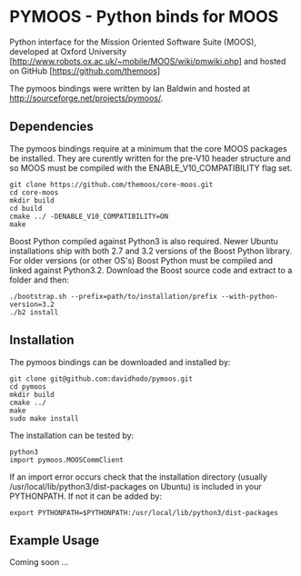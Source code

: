 # PYMOOS - Python binds for MOOS

Python interface for the Mission Oriented Software Suite (MOOS), developed at Oxford University [http://www.robots.ox.ac.uk/~mobile/MOOS/wiki/pmwiki.php] and hosted on GitHub [https://github.com/themoos]

The pymoos bindings were written by Ian Baldwin and hosted at http://sourceforge.net/projects/pymoos/.

## Dependencies

The pymoos bindings require at a minimum that the core MOOS packages be installed.  They are curently written for the pre-V10 header structure and so MOOS must be compiled with the ENABLE_V10_COMPATIBILITY flag set.

	git clone https://github.com/themoos/core-moos.git
	cd core-moos
	mkdir build
	cd build
	cmake ../ -DENABLE_V10_COMPATIBILITY=ON
	make

Boost Python compiled against Python3 is also required.  Newer Ubuntu installations ship with both 2.7 and 3.2 versions of the Boost Python library.  For older versions (or other OS's) Boost Python must be compiled and linked against Python3.2.  Download the Boost source code and extract to a folder and then:

	./bootstrap.sh --prefix=path/to/installation/prefix --with-python-version=3.2
	./b2 install

## Installation

The pymoos bindings can be downloaded and installed by:

	git clone git@github.com:davidhodo/pymoos.git
	cd pymoos
	mkdir build
	cmake ../
	make
	sudo make install

The installation can be tested by:

	python3
	import pymoos.MOOSCommClient

If an import error occurs check that the installation directory (usually /usr/local/lib/python3/dist-packages on Ubuntu) is included in your PYTHONPATH.  If not it can be added by:

	export PYTHONPATH=$PYTHONPATH:/usr/local/lib/python3/dist-packages

## Example Usage

Coming soon ...